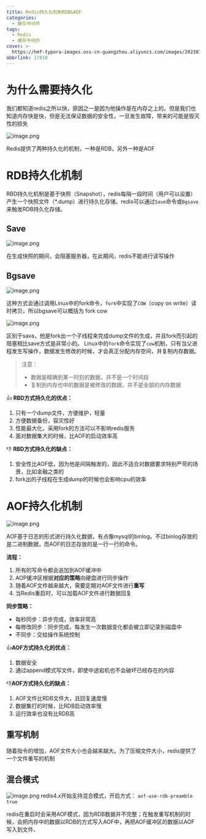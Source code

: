 ```yaml
---
title: Redis持久化机制RDB&AOF
categories:
  - 缓存中间件
tags:
  - Redis
  - 缓存中间件
cover: >-
  https://hmf-typora-images.oss-cn-guangzhou.aliyuncs.com/images/202307091752364.png
abbrlink: 17818
---
```



# 为什么需要持久化
我们都知道redis之所以快，原因之一是因为他操作是在内存之上的。但是我们也知道内存快是快，但是无法保证数据的安全性，一旦发生故障，带来的可能是毁灭性的损失

![image.png](https://p3-juejin.byteimg.com/tos-cn-i-k3u1fbpfcp/a4a78b16ea994d1491f5c880731fad29~tplv-k3u1fbpfcp-watermark.image?)

Redis提供了两种持久化的机制，一种是RDB，另外一种是AOF

# RDB持久化机制

RBD持久化机制是基于快照（Snapshot），redis每隔一段时间（用户可以设置）产生一个快照文件（*.dump）进行持久化存储。redis可以通过`Save`命令或`Bgsave`来触发RDB持久化存储。

## Save

![image.png](https://p3-juejin.byteimg.com/tos-cn-i-k3u1fbpfcp/8c299f60788f41c896395774db32a1bd~tplv-k3u1fbpfcp-watermark.image?)

在生成快照的期间，会阻塞服务器，在此期间，redis不能进行读写操作


## Bgsave

![image.png](https://p6-juejin.byteimg.com/tos-cn-i-k3u1fbpfcp/c16a14259fe54c019f3987c665e080a7~tplv-k3u1fbpfcp-watermark.image?)

这种方式会通过调用Linux中的fork命令，`fork`中实现了`COW`（copy on write）读时拷贝，所以bgsave可以概括为 fork cow 

![image.png](https://p6-juejin.byteimg.com/tos-cn-i-k3u1fbpfcp/73d4ebccf3b6429893be6ec3f72733ab~tplv-k3u1fbpfcp-watermark.image?)

区别于sava，他是fork出一个子线程来完成dump文件的生成，并且fork而引起的阻塞相比save方式是非常小的。
Linux中的`fork`命令实现了`cow`机制，只有当父进程发生写操作，数据发生修改的时候，才会真正分配内存空间，并复制内存数据。
> 注意： 
> - 数据是精确到某一时刻的数据，并不是一个时间段
> - 复制到内存也中的数据是被修改的数据，并不是全部的内存数据




👍 **RBD方式持久化的优点：**

1.  只有一个dump文件，方便维护，轻量
1.  方便数据备份，容灾性好
1.  性能最大化，采用fork的方法可以不影响redis服务
1.  面对数据集大的时候，比AOF的启动效率高

👎 **RBD方式持久化的缺点：**

1.  安全性比AOF低，因为他是间隔触发的，因此不适合对数据要求特别严苛的场景，比如金融之类的
1.  fork出的子线程在生成dump的时候也会影响cpu的效率

# AOF持久化机制

![image.png](https://p9-juejin.byteimg.com/tos-cn-i-k3u1fbpfcp/14f9a2655f8d4bad9c58173e614c7362~tplv-k3u1fbpfcp-watermark.image?)

AOF基于日志的形式进行持久化数据，有点像mysql的binlog。不过binlog存放的是二进制数据，而AOF的日志存放的是一行一行的命令。

**流程：**

1.  所有的写命令都会追加到AOF缓冲中
1.  AOP缓冲区根据**对应的策略**向硬盘进行同步操作
1.  随着AOF文件越来越大，需要定期对AOF文件进行**重写**
1.  当Redis重启时，可以加载AOF文件进行数据回复


**同步策略：**

-   每秒同步：异步完成，效率非常高
-   每修改同步：同步完成，每发生一次数据变化都会被立即记录到磁盘中
-   不同步：交给操作系统控制

👍**AOF方式持久化的优点：**

1.  数据安全
1.  通过append模式写文件，即使中途宕机也不会破坏已经存在的内容

👎**AOF方式持久化的缺点：**

1.  AOF文件比RDB文件大，且回复速度慢
1.  数据集打的时候，比RDB启动效率慢
1.  运行效率也没有比RDB高

## 重写机制

随着指令的增加，AOF文件大小也会越来越大。为了压缩文件大小，redis提供了一个文件重写的机制

## 混合模式

![image.png](https://p1-juejin.byteimg.com/tos-cn-i-k3u1fbpfcp/97aa06b4e0fb47b5b1565584642ddfc9~tplv-k3u1fbpfcp-watermark.image?)
redis4.x开始支持混合模式，开启方式： `aof-use-rdb-preamble true`

redis在重启时会采用AOF模式，因为RDB数据并不完整；在触发重写机制的时候，会把内存中的数据以RDB的方式写入AOF中，再把AOF缓冲区的数据以AOF写入到文件、
